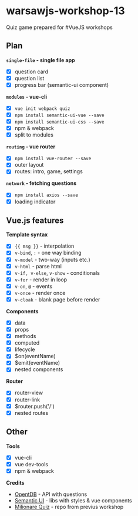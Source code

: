 # warsawjs-workshop-13
Quiz game prepared for #VueJS workshops

## Plan
**`single-file` - single file app**
* [x] question card
* [x] question list
* [x] progress bar (semantic-ui component)

**`modules` - vue-cli**
* [x] `vue init webpack quiz`
* [x] `npm install semantic-ui-vue --save`
* [x] `npm install semantic-ui-css --save`
* [x] npm & webpack
* [x] split to modules

**`routing` - vue router**
* [x] `npm install vue-router --save`
* [x] outer layout
* [x] routes: intro, game, settings

**`network` - fetching questions**
* [x] `npm install axios --save`
* [x] loading indicator

## Vue.js features
**Template syntax**
* [x] `{{ msg }}` - interpolation
* [x] `v-bind`, `:` - one way binding
* [x] `v-model` - two-way (inputs etc.)
* [x] `v-html` - parse html
* [x] `v-if, v-else`, `v-show` - conditionals
* [x] `v-for` - render in loop
* [x] `v-on`, `@` - events
* [x] `v-once` - render once
* [x] `v-cloak` - blank page before render

**Components**
* [x] data
* [x] props
* [x] methods
* [x] computed
* [x] lifecycle
* [x] $on(eventName)
* [x] $emit(eventName)
* [x] nested components

**Router**
* [x] router-view
* [x] router-link
* [x] $router.push('/')
* [x] nested routes

## Other
**Tools**
* [x] vue-cli
* [x] vue dev-tools
* [x] npm & webpack

**Credits**
* [OpentDB](https://opentdb.com/api.php?amount=5&type=boolean) - API with questions
* [Semantic UI](https://semantic-ui-vue.github.io/) - libs with styles & vue components
* [Milionare Quiz](https://github.com/Valian/warsawjs-workshop-12-quiz) - repo from previus workshop
